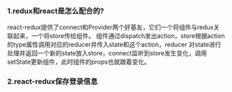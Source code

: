 ### 1.redux和react是怎么配合的?
react-redux提供了connect和Provider两个好基友，它们一个将组件与redux关联起来，一个将store传给组件。
组件通过dispatch发出action，store根据action的type属性调用对应的reducer并传入state和这个action，reducer
对state进行处理并返回一个新的state放入store，connect监听到store发生变化，调用setState更新组件，此时组件的props也就跟着变化。

### 2.react-redux保存登录信息

